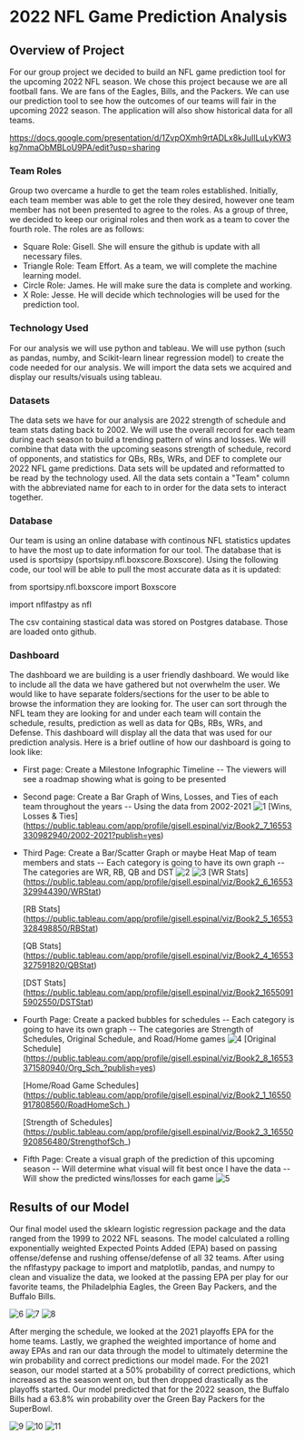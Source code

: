 # 2022 NFL Game Prediction Analysis

## Overview of Project
For our group project we decided to build an NFL game prediction tool for the upcoming 2022 NFL season. We chose this project because we are all football fans. We are fans of the Eagles, Bills, and the Packers. We can use our prediction tool to see how the outcomes of our teams will fair in the upcoming 2022 season. The application will also show historical data for all teams. 

https://docs.google.com/presentation/d/1ZvpOXmh9rtADLx8kJuIlLuLyKW3kg7nmaObMBLoU9PA/edit?usp=sharing 
  
### Team Roles
Group two overcame a hurdle to get the team roles established. Initially, each team member was able to get the role they desired, however one team member has not been presented to agree to the roles. As a group of three, we decided to keep our original roles and then work as a team to cover the fourth role. The roles are as follows:

- Square Role: Gisell. She will ensure the github is update with all necessary files. 
- Triangle Role: Team Effort. As a team, we will complete the machine learning model. 
- Circle Role: James. He will make sure the data is complete and working. 
- X Role: Jesse. He will decide which technologies will be used for the prediction tool.

### Technology Used
For our analysis we will use python and tableau. We will use python (such as pandas, numby, and Scikit-learn linear regression model) to create the code needed for our analysis. We will import the data sets we acquired and display our results/visuals using tableau.
    
### Datasets
The data sets we have for our analysis are 2022 strength of schedule and team stats dating back to 2002. We will use the overall record for each team during each season to build a trending pattern of wins and losses. We will combine that data with the upcoming seasons strength of schedule, record of opponents, and statistics for QBs, RBs, WRs, and DEF to complete our 2022 NFL game predictions. Data sets will be updated and reformatted to be read by the technology used. All the data sets contain a "Team" column with the abbreviated name for each to in order for the data sets to interact together. 

### Database
Our team is using an online database with continous NFL statistics updates to have the most up to date information for our tool. The database that is used is sportsipy (sportsipy.nfl.boxscore.Boxscore). Using the following code, our tool will be able to pull the most accurate data as it is updated:

from sportsipy.nfl.boxscore import Boxscore

import nflfastpy as nfl

The csv containing stastical data was stored on Postgres database. Those are loaded onto github.

### Dashboard
The dashboard we are building is a user friendly dashboard. We would like to include all the data we have gathered but not overwhelm the user. We would like to have separate folders/sections for the user to be able to browse the information they are looking for. The user can sort through the NFL team they are looking for and under each team will contain the schedule, results, prediction as well as data for QBs, RBs, WRs, and Defense. This dashboard will display all the data that was used for our prediction analysis. Here is a brief outline of how our dashboard is going to look like:

- First page: Create a Milestone Infographic Timeline
  -- The viewers will see a roadmap showing what is going to be presented
  
- Second page: Create a Bar Graph of Wins, Losses, and Ties of each team throughout the years
  -- Using the data from 2002-2021
  ![1](https://github.com/gespinal25/Final_Project/blob/main/NFL_2002-2021_bg.png)
  [Wins, Losses & Ties] (https://public.tableau.com/app/profile/gisell.espinal/viz/Book2_7_16553330982940/2002-2021?publish=yes)
  
- Third Page: Create a Bar/Scatter Graph or maybe Heat Map of team members and stats
  -- Each category is going to have its own graph
  -- The categories are WR, RB, QB and DST
  ![2](https://github.com/gespinal25/Final_Project/blob/main/RB_Stat.png)
  ![3](https://github.com/gespinal25/Final_Project/blob/main/WR_Stat.png)
  [WR Stats] (https://public.tableau.com/app/profile/gisell.espinal/viz/Book2_6_16553329944390/WRStat)
  
  [RB Stats] (https://public.tableau.com/app/profile/gisell.espinal/viz/Book2_5_16553328498850/RBStat)
  
  [QB Stats] (https://public.tableau.com/app/profile/gisell.espinal/viz/Book2_4_16553327591820/QBStat)
  
  [DST Stats] (https://public.tableau.com/app/profile/gisell.espinal/viz/Book2_16550915902550/DSTStat)
  
- Fourth Page: Create a packed bubbles for schedules
  -- Each category is going to have its own graph
  -- The categories are Strength of Schedules, Original Schedule, and Road/Home games
  ![4](https://github.com/gespinal25/Final_Project/blob/main/Strength_Sch.png)
  [Original Schedule] (https://public.tableau.com/app/profile/gisell.espinal/viz/Book2_8_16553371580940/Org_Sch_?publish=yes)
  
  [Home/Road Game Schedules] (https://public.tableau.com/app/profile/gisell.espinal/viz/Book2_1_16550917808560/RoadHomeSch_)
  
  [Strength of Schedules] (https://public.tableau.com/app/profile/gisell.espinal/viz/Book2_3_16550920856480/StrengthofSch_)
  
- Fifth Page: Create a visual graph of the prediction of this upcoming season
  -- Will determine what visual will fit best once I have the data
  -- Will show the predicted wins/losses for each game
![5](https://github.com/gespinal25/Final_Project/blob/main/2021_QB_Stats_Plotly.png)

## Results of our Model
Our final model used the sklearn logistic regression package and the data ranged from the 1999 to 2022 NFL seasons. The model calculated a rolling exponentially weighted Expected Points Added (EPA) based on passing offense/defense and rushing offense/defense of all 32 teams. After using the nflfastypy package to import and matplotlib, pandas, and numpy to clean and visualize the data, we looked at the passing EPA per play for our favorite teams, the Philadelphia Eagles, the Green Bay Packers, and the Buffalo Bills.

![6](https://github.com/gespinal25/Final_Project/blob/main/phi_epa.PNG)
![7](https://github.com/gespinal25/Final_Project/blob/main/gb_epa.PNG)
![8](https://github.com/gespinal25/Final_Project/blob/main/buf_epa.PNG)

After merging the schedule, we looked at the 2021 playoffs EPA for the home teams.
Lastly, we graphed the weighted importance of home and away EPAs and ran our data through the model to ultimately determine the win probability and correct predictions our model made. For the 2021 season, our model started at a 50% probability of correct predictions, which increased as the season went on, but then dropped drastically as the playoffs started. Our model predicted that for the 2022 season, the Buffalo Bills had a 63.8% win probability over the Green Bay Packers for the SuperBowl.

![9](https://github.com/gespinal25/Final_Project/blob/main/2021_home_team_epa.PNG)
![10](https://github.com/gespinal25/Final_Project/blob/main/2021_correct_predictions.PNG)
![11](https://github.com/gespinal25/Final_Project/blob/main/2021_week_18_correct_predicitions.PNG)


